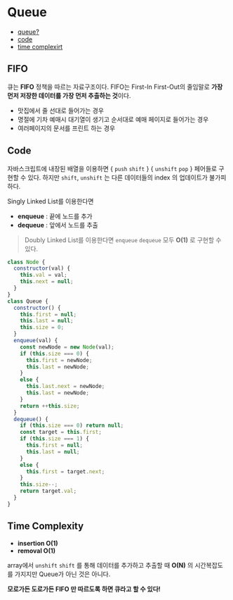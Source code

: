 # Queue

- [queue?](#fifo)
- [code](#code)
- [time complexirt](#time-complexity)

## FIFO
큐는 **FIFO** 정책을 따르는 자료구조이다. FIFO는 First-In First-Out의 줄임말로 **가장 먼저 저장한 데이터를 가장 먼저 추출하는 것**이다. 

- 맛집에서 줄 선대로 들어가는 경우
- 명절에 기차 예매시 대기열이 생기고 순서대로 예매 페이지로 들어가는 경우
- 여러페이지의 문서를 프린트 하는 경우

## Code

자바스크립트에 내장된 배열을 이용하면 { `push` `shift` } { `unshift` `pop` } 페어들로 구현할 수 있다. 하지만 `shift`, `unshift` 는 다른 데이터들의 index 의 업데이트가 불가피하다.

Singly Linked List를 이용한다면 
- **enqueue** : 끝에 노드를 추가
- **dequeue** : 앞에서 노드를 추출

> Doubly Linked List를 이용한다면 `enqueue` `dequeue` 모두 **O(1)** 로 구현할 수 있다.

```js
class Node {
  constructor(val) {
    this.val = val;
    this.next = null;
  }
}
class Queue {
  constructor() {
    this.first = null;
    this.last = null;
    this.size = 0;
  }
  enqueue(val) {
    const newNode = new Node(val);
    if (this.size === 0) {
      this.first = newNode;
      this.last = newNode;
    }
    else {
      this.last.next = newNode;
      this.last = newNode;
    }
    return ++this.size;
  }
  dequeue() {
    if (this.size === 0) return null;
    const target = this.first;
    if (this.size === 1) {
      this.first = null;
      this.last = null;
    }
    else {
      this.first = target.next;
    }
    this.size--;
    return target.val;
  }
}
```

## Time Complexity

- **insertion O(1)**
- **removal O(1)**

array에서 `unshift` `shift` 를 통해 데이터를 추가하고 추출할 때 **O(N)** 의 시간복잡도를 가지지만 Queue가 아닌 것은 아니다. 

**모로가든 도로가든 FIFO 만 따르도록 하면 큐라고 할 수 있다!**